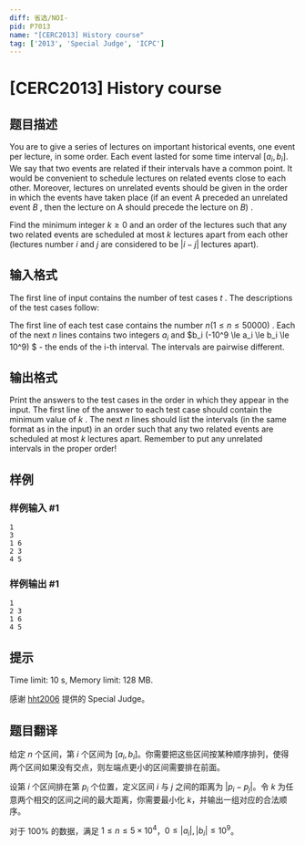 ```yaml
---
diff: 省选/NOI-
pid: P7013
name: "[CERC2013] History course"
tag: ['2013', 'Special Judge', 'ICPC']
---
```

# [CERC2013] History course
## 题目描述

You are to give a series of lectures on important historical events, one event per lecture, in some order. Each event lasted for some time interval $[a_i, b_i].$ We say that two events are related if their intervals have a common point. It would be convenient to schedule lectures on related events close to each other. Moreover, lectures on unrelated events should be given in the order in which the events have taken place (if an event A preceded an unrelated event $B$ , then the lecture on A should precede the lecture on $B)$ .

Find the minimum integer $k \ge 0$ and an order of the lectures such that any two related events are scheduled at most $k$ lectures apart from each other (lectures number $i$ and $j$ are considered to be $|i−j|$ lectures apart).
## 输入格式


The first line of input contains the number of test cases $t$ . The descriptions of the test cases follow:

The first line of each test case contains the number $n (1 \le n \le 50000)$ . Each of the next $n$ lines contains two integers $a_i$ and $b_i (-10^9  \le a_i \le b_i \le 10^9) $ - the ends of the i-th interval. The intervals are pairwise different.
## 输出格式


Print the answers to the test cases in the order in which they appear in the input. The first line of the answer to each test case should contain the minimum value of $k$ . The next $n$ lines should list the intervals (in the same format as in the input) in an order such that any two related events are scheduled at most $k$ lectures apart. Remember to put any unrelated intervals in the proper order! 
## 样例

### 样例输入 #1
```
1
3
1 6
2 3
4 5

```
### 样例输出 #1
```
1
2 3
1 6
4 5

```
## 提示

Time limit: 10 s, Memory limit: 128 MB. 

感谢 [hht2006](/user/175829) 提供的 Special Judge。
## 题目翻译

给定 $n$ 个区间，第 $i$ 个区间为 $[a_i,b_i]$。你需要把这些区间按某种顺序排列，使得两个区间如果没有交点，则左端点更小的区间需要排在前面。

设第 $i$ 个区间排在第 $p_i$ 个位置，定义区间 $i$ 与 $j$ 之间的距离为 $|p_i-p_j|$。令 $k$ 为任意两个相交的区间之间的最大距离，你需要最小化 $k$，并输出一组对应的合法顺序。

对于 $100\%$ 的数据，满足 $1\leq n\leq 5\times 10^4$，$0\leq|a_i|,|b_i|\leq10^9$。
